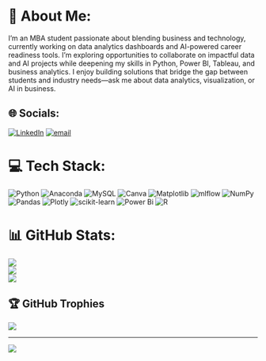 # 💫 About Me:
I’m an MBA student passionate about blending business and technology, currently working on data analytics dashboards and AI-powered career readiness tools. I’m exploring opportunities to collaborate on impactful data and AI projects while deepening my skills in Python, Power BI, Tableau, and business analytics. I enjoy building solutions that bridge the gap between students and industry needs—ask me about data analytics, visualization, or AI in business.


## 🌐 Socials:
[![LinkedIn](https://img.shields.io/badge/LinkedIn-%230077B5.svg?logo=linkedin&logoColor=white)](https://linkedin.com/in/www.linkedin.com/in/ayush12ray) [![email](https://img.shields.io/badge/Email-D14836?logo=gmail&logoColor=white)](mailto:ayush12ray@gmail.com) 

# 💻 Tech Stack:
![Python](https://img.shields.io/badge/python-3670A0?style=for-the-badge&logo=python&logoColor=ffdd54) ![Anaconda](https://img.shields.io/badge/Anaconda-%2344A833.svg?style=for-the-badge&logo=anaconda&logoColor=white) ![MySQL](https://img.shields.io/badge/mysql-4479A1.svg?style=for-the-badge&logo=mysql&logoColor=white) ![Canva](https://img.shields.io/badge/Canva-%2300C4CC.svg?style=for-the-badge&logo=Canva&logoColor=white) ![Matplotlib](https://img.shields.io/badge/Matplotlib-%23ffffff.svg?style=for-the-badge&logo=Matplotlib&logoColor=black) ![mlflow](https://img.shields.io/badge/mlflow-%23d9ead3.svg?style=for-the-badge&logo=numpy&logoColor=blue) ![NumPy](https://img.shields.io/badge/numpy-%23013243.svg?style=for-the-badge&logo=numpy&logoColor=white) ![Pandas](https://img.shields.io/badge/pandas-%23150458.svg?style=for-the-badge&logo=pandas&logoColor=white) ![Plotly](https://img.shields.io/badge/Plotly-%233F4F75.svg?style=for-the-badge&logo=plotly&logoColor=white) ![scikit-learn](https://img.shields.io/badge/scikit--learn-%23F7931E.svg?style=for-the-badge&logo=scikit-learn&logoColor=white) ![Power Bi](https://img.shields.io/badge/power_bi-F2C811?style=for-the-badge&logo=powerbi&logoColor=black) ![R](https://img.shields.io/badge/r-%23276DC3.svg?style=for-the-badge&logo=r&logoColor=white)
# 📊 GitHub Stats:
![](https://github-readme-stats.vercel.app/api?username=AyusRay&theme=shadow_blue&hide_border=false&include_all_commits=false&count_private=false)<br/>
![](https://nirzak-streak-stats.vercel.app/?user=AyusRay&theme=shadow_blue&hide_border=false)<br/>
![](https://github-readme-stats.vercel.app/api/top-langs/?username=AyusRay&theme=shadow_blue&hide_border=false&include_all_commits=false&count_private=false&layout=compact)

## 🏆 GitHub Trophies
![](https://github-profile-trophy.vercel.app/?username=AyusRay&theme=radical&no-frame=false&no-bg=true&margin-w=4)

---
[![](https://visitcount.itsvg.in/api?id=AyusRay&icon=0&color=0)](https://visitcount.itsvg.in)

<!-- Proudly created with GPRM ( https://gprm.itsvg.in ) -->
